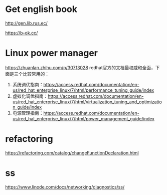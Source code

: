 # Get english book 
http://gen.lib.rus.ec/

https://b-ok.cc/

# Linux power manager

https://zhuanlan.zhihu.com/p/30713028
redhat官方的文档最权威和全面，下面是三个比较常用的：
1. 系统调优指南：https://access.redhat.com/documentation/en-us/red_hat_enterprise_linux/7/html/performance_tuning_guide/index
2. 虚拟化调优指南：https://access.redhat.com/documentation/en-us/red_hat_enterprise_linux/7/html/virtualization_tuning_and_optimization_guide/index
3. 电源管理指南：https://access.redhat.com/documentation/en-us/red_hat_enterprise_linux/7/html/power_management_guide/index



# refactoring 

https://refactoring.com/catalog/changeFunctionDeclaration.html


# ss
https://www.linode.com/docs/networking/diagnostics/ss/
